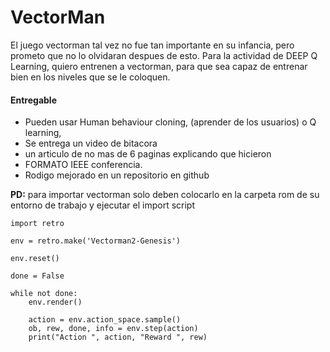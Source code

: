 # VectorMan

El juego vectorman tal vez no fue tan importante en su infancia, pero prometo que no lo olvidaran despues de esto. Para la actividad de DEEP Q Learning, quiero entrenen a vectorman, para que sea capaz de entrenar bien en los niveles que se le coloquen.

#### Entregable
  - Pueden usar Human behaviour cloning, (aprender de los usuarios) o Q learning,
  - Se entrega un video de bitacora
  - un articulo de no mas de 6 paginas explicando que hicieron 
  - FORMATO IEEE conferencia. 
  - Rodigo mejorado en un repositorio en github

**PD:** para importar vectorman solo deben colocarlo en la carpeta rom de su entorno de trabajo y ejecutar el import script


```
import retro

env = retro.make('Vectorman2-Genesis')

env.reset()

done = False

while not done:
    env.render()

    action = env.action_space.sample()
    ob, rew, done, info = env.step(action)
    print("Action ", action, "Reward ", rew)

```
